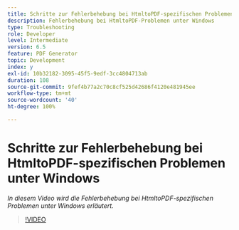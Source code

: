 ```yaml
---
title: Schritte zur Fehlerbehebung bei HtmltoPDF-spezifischen Problemen unter Windows
description: Fehlerbehebung bei HtmltoPDF-Problemen unter Windows
type: Troubleshooting
role: Developer
level: Intermediate
version: 6.5
feature: PDF Generator
topic: Development
index: y
exl-id: 10b32182-3095-45f5-9edf-3cc4804713ab
duration: 108
source-git-commit: 9fef4b77a2c70c8cf525d42686f4120e481945ee
workflow-type: tm+mt
source-wordcount: '40'
ht-degree: 100%

---
```


# Schritte zur Fehlerbehebung bei HtmltoPDF-spezifischen Problemen unter Windows

*In diesem Video wird die Fehlerbehebung bei HtmltoPDF-spezifischen Problemen unter Windows erläutert.*

>[!VIDEO](https://video.tv.adobe.com/v/335545?quality=12&learn=on)
